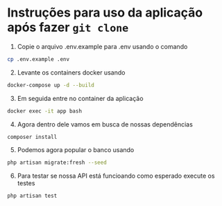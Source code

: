 
# Instruções para uso da aplicação após fazer `git clone`

1. Copie o arquivo .env.example para .env usando o comando
   
```sh
cp .env.example .env
```

2. Levante os containers docker usando 

```sh
docker-compose up -d --build
```
3. Em seguida entre no container da aplicação 

```sh
docker exec -it app bash
```
4. Agora dentro dele vamos em busca de nossas dependências 

```sh
composer install
```
5. Podemos agora popular o banco usando 

```sh
php artisan migrate:fresh --seed
```
6. Para testar se nossa API está funcioando como esperado execute os testes

```sh
php artisan test
```   



